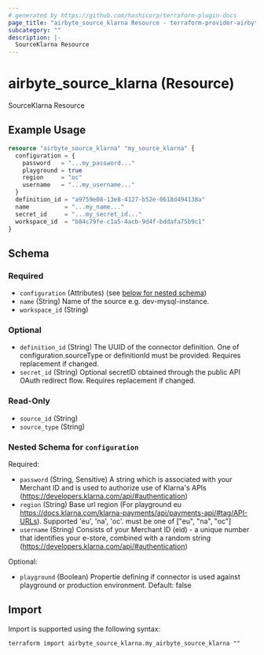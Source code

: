 ```yaml
---
# generated by https://github.com/hashicorp/terraform-plugin-docs
page_title: "airbyte_source_klarna Resource - terraform-provider-airbyte"
subcategory: ""
description: |-
  SourceKlarna Resource
---
```


# airbyte_source_klarna (Resource)

SourceKlarna Resource

## Example Usage

```terraform
resource "airbyte_source_klarna" "my_source_klarna" {
  configuration = {
    password   = "...my_password..."
    playground = true
    region     = "oc"
    username   = "...my_username..."
  }
  definition_id = "a9759e08-13e8-4127-b52e-0618d494138a"
  name          = "...my_name..."
  secret_id     = "...my_secret_id..."
  workspace_id  = "b84c79fe-c1a5-4acb-9d4f-bddafa75b9c1"
}
```

<!-- schema generated by tfplugindocs -->
## Schema

### Required

- `configuration` (Attributes) (see [below for nested schema](#nestedatt--configuration))
- `name` (String) Name of the source e.g. dev-mysql-instance.
- `workspace_id` (String)

### Optional

- `definition_id` (String) The UUID of the connector definition. One of configuration.sourceType or definitionId must be provided. Requires replacement if changed.
- `secret_id` (String) Optional secretID obtained through the public API OAuth redirect flow. Requires replacement if changed.

### Read-Only

- `source_id` (String)
- `source_type` (String)

<a id="nestedatt--configuration"></a>
### Nested Schema for `configuration`

Required:

- `password` (String, Sensitive) A string which is associated with your Merchant ID and is used to authorize use of Klarna's APIs (https://developers.klarna.com/api/#authentication)
- `region` (String) Base url region (For playground eu https://docs.klarna.com/klarna-payments/api/payments-api/#tag/API-URLs). Supported 'eu', 'na', 'oc'. must be one of ["eu", "na", "oc"]
- `username` (String) Consists of your Merchant ID (eid) - a unique number that identifies your e-store, combined with a random string (https://developers.klarna.com/api/#authentication)

Optional:

- `playground` (Boolean) Propertie defining if connector is used against playground or production environment. Default: false

## Import

Import is supported using the following syntax:

```shell
terraform import airbyte_source_klarna.my_airbyte_source_klarna ""
```
